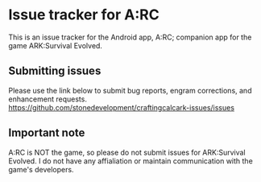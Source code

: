 # Issue tracker for A:RC
This is an issue tracker for the Android app, A:RC; companion app for the game ARK:Survival Evolved.

## Submitting issues
Please use the link below to submit bug reports, engram corrections, and enhancement requests.
https://github.com/stonedevelopment/craftingcalcark-issues/issues


## Important note
A:RC is NOT the game, so please do not submit issues for ARK:Survival Evolved. I do not have any affialiation or maintain communication with the game's developers.

